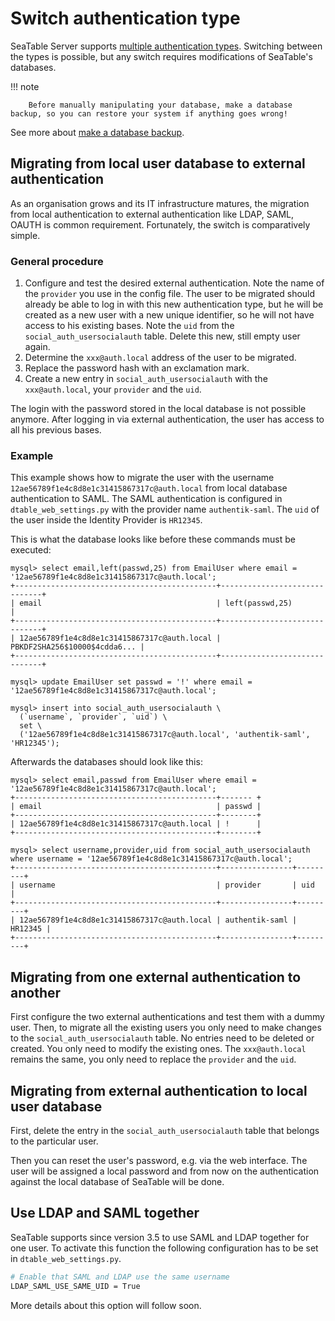 # Switch authentication type

SeaTable Server supports [multiple authentication types](./index.md). Switching between the types is possible, but any switch requires modifications of SeaTable's databases.

!!! note

        Before manually manipulating your database, make a database backup, so you can restore your system if anything goes wrong!

See more about [make a database backup](../maintain/backup_recovery.md).

## Migrating from local user database to external authentication

As an organisation grows and its IT infrastructure matures, the migration from local authentication to external authentication like LDAP, SAML, OAUTH is common requirement. Fortunately, the switch is comparatively simple.

### General procedure

1. Configure and test the desired external authentication. Note the name of the `provider` you use in the config file. The user to be migrated should already be able to log in with this new authentication type, but he will be created as a new user with a new unique identifier, so he will not have access to his existing bases. Note the `uid` from the `social_auth_usersocialauth` table. Delete this new, still empty user again.
2. Determine the `xxx@auth.local` address of the user to be migrated.
3. Replace the password hash with an exclamation mark.
4. Create a new entry in `social_auth_usersocialauth` with the `xxx@auth.local`, your `provider` and the `uid`.

The login with the password stored in the local database is not possible anymore. After logging in via external authentication, the user has access to all his previous bases.

### Example

This example shows how to migrate the user with the username `12ae56789f1e4c8d8e1c31415867317c@auth.local` from local database authentication to SAML. The SAML authentication is configured in `dtable_web_settings.py` with the provider name `authentik-saml`. The `uid` of the user inside the Identity Provider is `HR12345`.

This is what the database looks like before these commands must be executed:

```
mysql> select email,left(passwd,25) from EmailUser where email = '12ae56789f1e4c8d8e1c31415867317c@auth.local';
+---------------------------------------------+------------------------------+
| email                                       | left(passwd,25)              |
+---------------------------------------------+------------------------------+
| 12ae56789f1e4c8d8e1c31415867317c@auth.local | PBKDF2SHA256$10000$4cdda6... |
+---------------------------------------------+------------------------------+

mysql> update EmailUser set passwd = '!' where email = '12ae56789f1e4c8d8e1c31415867317c@auth.local';

mysql> insert into social_auth_usersocialauth \
  (`username`, `provider`, `uid`) \
  set \
  ('12ae56789f1e4c8d8e1c31415867317c@auth.local', 'authentik-saml', 'HR12345');
```

Afterwards the databases should look like this:

```
mysql> select email,passwd from EmailUser where email = '12ae56789f1e4c8d8e1c31415867317c@auth.local';
+---------------------------------------------+------- +
| email                                       | passwd |
+---------------------------------------------+--------+
| 12ae56789f1e4c8d8e1c31415867317c@auth.local | !      |
+---------------------------------------------+--------+

mysql> select username,provider,uid from social_auth_usersocialauth where username = '12ae56789f1e4c8d8e1c31415867317c@auth.local';
+---------------------------------------------+----------------+---------+
| username                                    | provider       | uid     |
+---------------------------------------------+----------------+---------+
| 12ae56789f1e4c8d8e1c31415867317c@auth.local | authentik-saml | HR12345 |
+---------------------------------------------+----------------+---------+
```

## Migrating from one external authentication to another

First configure the two external authentications and test them with a dummy user. Then, to migrate all the existing users you only need to make changes to the `social_auth_usersocialauth` table. No entries need to be deleted or created. You only need to modify the existing ones. The `xxx@auth.local` remains the same, you only need to replace the `provider` and the `uid`.

## Migrating from external authentication to local user database

First, delete the entry in the `social_auth_usersocialauth` table that belongs to the particular user.

Then you can reset the user's password, e.g. via the web interface. The user will be assigned a local password and from now on the authentication against the local database of SeaTable will be done.

## Use LDAP and SAML together

SeaTable supports since version 3.5 to use SAML and LDAP together for one user. To activate this function the following configuration has to be set in `dtable_web_settings.py`.

```bash
# Enable that SAML and LDAP use the same username
LDAP_SAML_USE_SAME_UID = True
```

More details about this option will follow soon.
